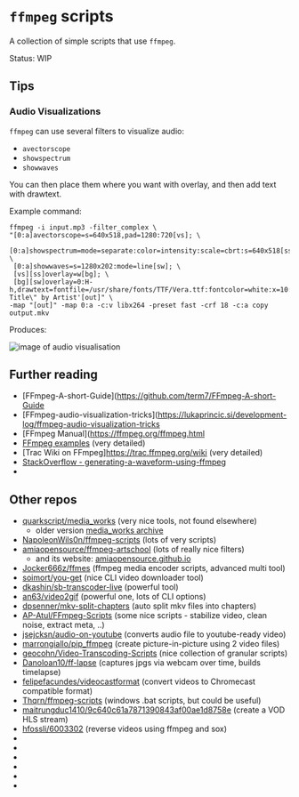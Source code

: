 # `ffmpeg` scripts

A collection of simple scripts that use `ffmpeg`.

Status: WIP

## Tips

### Audio Visualizations

`ffmpeg` can use several filters to visualize audio: 

 - `avectorscope`
 - `showspectrum`
 - `showwaves`

You can then place them where you want with overlay, and then add text with drawtext.

Example command:

```
ffmpeg -i input.mp3 -filter_complex \
"[0:a]avectorscope=s=640x518,pad=1280:720[vs]; \
 [0:a]showspectrum=mode=separate:color=intensity:scale=cbrt:s=640x518[ss]; \
 [0:a]showwaves=s=1280x202:mode=line[sw]; \
 [vs][ss]overlay=w[bg]; \
 [bg][sw]overlay=0:H-h,drawtext=fontfile=/usr/share/fonts/TTF/Vera.ttf:fontcolor=white:x=10:y=10:text='\"Song Title\" by Artist'[out]" \
-map "[out]" -map 0:a -c:v libx264 -preset fast -crf 18 -c:a copy output.mkv
```

Produces:

![image of audio visualisation](https://i.stack.imgur.com/lLOra.jpg "Output of visualisation")

## Further reading

- [FFmpeg-A-short-Guide](https://github.com/term7/FFmpeg-A-short-Guide
- [FFmpeg-audio-visualization-tricks](https://lukaprincic.si/development-log/ffmpeg-audio-visualization-tricks
- [FFmpeg Manual](https://ffmpeg.org/ffmpeg.html
- [FFmpeg examples](https://hhsprings.bitbucket.io/docs/programming/examples/ffmpeg/index.html) (very detailed)
- [Trac Wiki on FFmpeg]https://trac.ffmpeg.org/wiki (very detailed)
- [StackOverflow - generating-a-waveform-using-ffmpeg](https://stackoverflow.com/questions/32254818/generating-a-waveform-using-ffmpeg)
- 

## Other repos

- [quarkscript/media_works](https://github.com/quarkscript/media_works) (very nice tools, not found elsewhere)
  -  older version [media_works archive](https://github.com/quarkscript/media_works/tree/master/archive)
- [NapoleonWils0n/ffmpeg-scripts](https://github.com/NapoleonWils0n/ffmpeg-scripts) (lots of very scripts)
- [amiaopensource/ffmpeg-artschool](https://github.com/amiaopensource/ffmpeg-artschool) (lots of really nice filters)
  - and its website: [amiaopensource.github.io](https://amiaopensource.github.io/ffmpeg-artschool/scripts.html#instructions-for-ffmpeg-scripts)
- [Jocker666z/ffmes](https://github.com/Jocker666z/ffmes) (ffmpeg media encoder scripts, advanced multi tool)
- [soimort/you-get](https://github.com/soimort/you-get#getting-started) (nice CLI video downloader tool)
- [dkashin/sb-transcoder-live](https://github.com/dkashin/sb-transcoder-live) (powerful tool)
- [an63/video2gif](https://github.com/an63/video2gif) (powerful one, lots of CLI options)
- [dpsenner/mkv-split-chapters](https://github.com/dpsenner/mkv-split-chapters) (auto split mkv files into chapters)
- [AP-Atul/FFmpeg-Scripts](https://github.com/AP-Atul/FFmpeg-Scripts) (some nice scripts - stabilize video, clean noise, extract meta, ..)
- [jsejcksn/audio-on-youtube](https://github.com/jsejcksn/audio-on-youtube) (converts audio file to youtube-ready video)
- [marrongiallo/pip_ffmpeg](https://github.com/marrongiallo/pip_ffmpeg) (create picture-in-picture using 2 video files)
- [geocohn/Video-Transcoding-Scripts](https://github.com/geocohn/Video-Transcoding-Scripts) (nice collection of granular scripts)
- [Danoloan10/ff-lapse](https://github.com/Danoloan10/ff-lapse) (captures jpgs via webcam over time, builds timelapse)
- [felipefacundes/videocastformat](https://github.com/felipefacundes/videocastformat) (convert videos to Chromecast compatible format)
- [Thqrn/ffmpeg-scripts](https://github.com/Thqrn/ffmpeg-scripts) (windows .bat scripts, but could be useful)
- [maitrungduc1410/9c640c61a7871390843af00ae1d8758e](https://gist.github.com/maitrungduc1410/9c640c61a7871390843af00ae1d8758e) (create a VOD HLS stream)
- [hfossli/6003302](https://gist.github.com/hfossli/6003302) (reverse videos using ffmpeg and sox)
- 
- 
- 
- 
- 
- 
